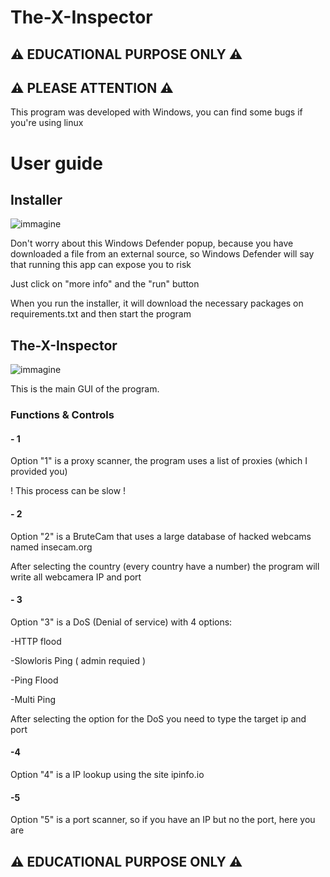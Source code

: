 # The-X-Inspector
## ⚠ EDUCATIONAL PURPOSE ONLY ⚠
## ⚠ PLEASE ATTENTION ⚠
This program was developed with Windows, you can find some bugs if you're using linux

# User guide 
## Installer
![immagine](https://github.com/Fedi6431/The-X-Inspector/assets/102946457/2a5fed3e-98c1-43df-9917-2127ac1563ea)

Don't worry about this Windows Defender popup, because you have downloaded a file from an external source, so Windows Defender will say that running this app can expose you to risk

Just click on "more info" and the "run" button

When you run the installer, it will download the necessary packages on requirements.txt and then start the program

## The-X-Inspector
![immagine](https://github.com/Fedi6431/The-X-Inspector/assets/102946457/565aa3c8-3e18-4fc0-8307-8cdeeed76749)

This is the main GUI of the program.

### Functions & Controls

#### - 1 
Option "1" is a proxy scanner, the program uses a list of proxies (which I provided you)

! This process can be slow !

#### - 2
Option "2" is a BruteCam that uses a large database of hacked webcams named insecam.org

After selecting the country (every country have a number) the program will write all webcamera IP and port

#### - 3
Option "3" is a DoS (Denial of service)  with 4 options:

-HTTP flood 

-Slowloris Ping ( admin requied )

-Ping Flood

-Multi Ping 

After selecting the option for the DoS you need to type the target ip and port

#### -4
Option "4" is a IP lookup using the site ipinfo.io

#### -5 
Option "5" is a port scanner, so if you have an IP but no the port, here you are
## ⚠ EDUCATIONAL PURPOSE ONLY ⚠
